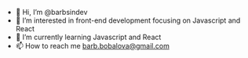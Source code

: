- 👋 Hi, I’m @barbsindev
- 👀 I’m interested in front-end development focusing on Javascript and React
- 🌱 I’m currently learning Javascript and React
- 📫 How to reach me barb.bobalova@gmail.com

<!---
barbsindev/barbsindev is a ✨ special ✨ repository because its `README.md` (this file) appears on your GitHub profile.
You can click the Preview link to take a look at your changes.
--->

